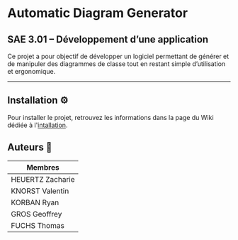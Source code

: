 # Automatic Diagram Generator
## SAE 3.01 – Développement d’une application

Ce projet a pour objectif de développer un logiciel permettant de générer et de manipuler des diagrammes de classe tout en restant simple d’utilisation et ergonomique.

---

## Installation ⚙️

Pour installer le projet, retrouvez les informations dans la page du Wiki dédiée à l'[intallation](https://github.com/Valentxn7/adg_project/wiki/Installation). 

## Auteurs 👥
| Membres            |
| ------------------ |
| HEUERTZ Zacharie   |
| KNORST Valentin    |
| KORBAN Ryan        |
| GROS Geoffrey      |
| FUCHS Thomas       |
